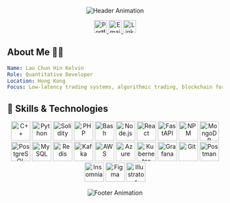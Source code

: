 <p align="center">
  <img src="https://capsule-render.vercel.app/api?type=waving&color=gradient&height=200&section=header&text=Hello,%20I'm%20Kelvin%20Lau!&fontSize=50&animation=fadeIn" alt="Header Animation">
</p>

<p align="center">
  <a href="https://lauchunhin.com">
    <img src="https://img.shields.io/badge/Portfolio-Website-blue?style=flat&logo=google-chrome&logoColor=white" alt="Portfolio" height="30">
  </a>
  <a href="mailto:kelvinlau1357@gmail.com">
    <img src="https://img.shields.io/badge/Email-Me-red?style=flat&logo=gmail&logoColor=white" alt="Email" height="30">
  </a>
  <a href="https://www.linkedin.com/in/kelvin-lau-251917316">
    <img src="https://img.shields.io/badge/LinkedIn-Connect-blue?style=flat&logo=linkedin&logoColor=white" alt="LinkedIn" height="30">
  </a>
</p>

## About Me 👨‍💻

```yaml
Name: Lau Chun Hin Kelvin
Role: Quantitative Developer
Location: Hong Kong
Focus: Low-latency trading systems, algorithmic trading, blockchain for finance
```

## 🚀 Skills & Technologies

<p align="center">
  <img src="https://cdn.jsdelivr.net/gh/devicons/devicon/icons/cplusplus/cplusplus-original.svg" alt="C++" width="45" height="45" title="C++ (Modern C++17/20, Multithreading, Boost.Asio)">
  <img src="https://cdn.jsdelivr.net/gh/devicons/devicon/icons/python/python-original.svg" alt="Python" width="45" height="45" title="Python for automation and AI integration">
  <img src="https://cdn.jsdelivr.net/gh/devicons/devicon/icons/solidity/solidity-original.svg" alt="Solidity" width="45" height="45" title="Solidity for smart contracts and ERC standards">
  <img src="https://cdn.jsdelivr.net/gh/devicons/devicon/icons/php/php-original.svg" alt="PHP" width="45" height="45" title="PHP for web development">
  <img src="https://cdn.jsdelivr.net/gh/devicons/devicon/icons/bash/bash-original.svg" alt="Bash" width="45" height="45" title="Bash scripting and automation">
  <img src="https://cdn.jsdelivr.net/gh/devicons/devicon/icons/nodejs/nodejs-original.svg" alt="Node.js" width="45" height="45" title="Node.js for backend development">
  <img src="https://cdn.jsdelivr.net/gh/devicons/devicon/icons/react/react-original.svg" alt="React" width="45" height="45" title="React for frontend development">
  <img src="https://cdn.jsdelivr.net/gh/devicons/devicon/icons/fastapi/fastapi-original.svg" alt="FastAPI" width="45" height="45" title="FastAPI for high-performance APIs">
  <img src="https://cdn.jsdelivr.net/gh/devicons/devicon/icons/npm/npm-original-wordmark.svg" alt="NPM" width="45" height="45" title="NPM package management">
  <img src="https://cdn.jsdelivr.net/gh/devicons/devicon/icons/mongodb/mongodb-original.svg" alt="MongoDB" width="45" height="45" title="MongoDB for NoSQL database">
  <img src="https://cdn.jsdelivr.net/gh/devicons/devicon/icons/postgresql/postgresql-original.svg" alt="PostgreSQL" width="45" height="45" title="PostgreSQL for relational database">
  <img src="https://cdn.jsdelivr.net/gh/devicons/devicon/icons/mysql/mysql-original.svg" alt="MySQL" width="45" height="45" title="MySQL for data management">
  <img src="https://cdn.jsdelivr.net/gh/devicons/devicon/icons/redis/redis-original.svg" alt="Redis" width="45" height="45" title="Redis for caching and data structures">
  <img src="https://cdn.jsdelivr.net/gh/devicons/devicon@latest/icons/apachekafka/apachekafka-original.svg" alt="Kafka" width="45" height="45" title="Apache Kafka for stream processing">
  <img src="https://cdn.jsdelivr.net/gh/devicons/devicon@latest/icons/amazonwebservices/amazonwebservices-original-wordmark.svg" alt="AWS" width="45" height="45" title="AWS Cloud Services">
  <img src="https://cdn.jsdelivr.net/gh/devicons/devicon/icons/azure/azure-original.svg" alt="Azure" width="45" height="45" title="Microsoft Azure Cloud">
  <img src="https://cdn.jsdelivr.net/gh/devicons/devicon/icons/kubernetes/kubernetes-plain.svg" alt="Kubernetes" width="45" height="45" title="Kubernetes container orchestration">
  <img src="https://cdn.jsdelivr.net/gh/devicons/devicon/icons/grafana/grafana-original.svg" alt="Grafana" width="45" height="45" title="Grafana for monitoring and visualization">
  <img src="https://cdn.jsdelivr.net/gh/devicons/devicon/icons/git/git-original.svg" alt="Git" width="45" height="45" title="Git version control">
  <img src="https://cdn.jsdelivr.net/gh/devicons/devicon/icons/postman/postman-original.svg" alt="Postman" width="45" height="45" title="Postman for API testing">
  <img src="https://cdn.jsdelivr.net/gh/devicons/devicon/icons/insomnia/insomnia-original.svg" alt="Insomnia" width="45" height="45" title="Insomnia for API development">
  <img src="https://cdn.jsdelivr.net/gh/devicons/devicon/icons/figma/figma-original.svg" alt="Figma" width="45" height="45" title="Figma for UI/UX design">
  <img src="https://cdn.jsdelivr.net/gh/devicons/devicon/icons/illustrator/illustrator-plain.svg" alt="Illustrator" width="45" height="45" title="Adobe Illustrator for vector graphics">
</p>

<p align="center">
  <img src="https://capsule-render.vercel.app/api?type=waving&color=FFCC00:FFD700&height=100&section=footer" alt="Footer Animation">
</p>
